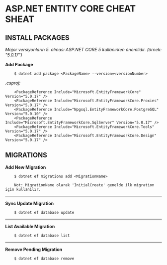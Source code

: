 # ASP.NET ENTITY CORE CHEAT SHEAT
## INSTALL PACKAGES
*Major versiyonların 5. olması ASP.NET CORE 5 kullanırken önemlidir. (örnek: "5.0.17")*

**Add Package**
```
    $ dotnet add package <PackageName> --version=<versionNumber>
```
*.csproj:*
```
    <PackageReference Include="Microsoft.EntityFrameworkCore" Version="5.0.17" />
    <PackageReference Include="Microsoft.EntityFrameworkCore.Proxies" Version="5.0.17" />
    <PackageReference Include="Npgsql.EntityFrameworkCore.PostgreSQL" Version="5.0.10" />
    <PackageReference Include="Microsoft.EntityFrameworkCore.SqlServer" Version="5.0.17" />
    <PackageReference Include="Microsoft.EntityFrameworkCore.Tools" Version="5.0.17" />
    <PackageReference Include="Microsoft.EntityFrameworkCore.Design" Version="5.0.17" />
```


## MIGRATIONS
**Add New Migration**
```
    $ dotnet ef migrations add <MigrationName>   
    
    Not: MigrationName olarak 'InitialCreate' genelde ilk migration için kullanılır.
```
***
**Sync Update Migration**
```
    $ dotnet ef database update
```
***
**List Available Migration**
```
    $ dotnet ef database list
```
***
**Remove Pending Migration**
```
    $ dotnet ef database remove
```
